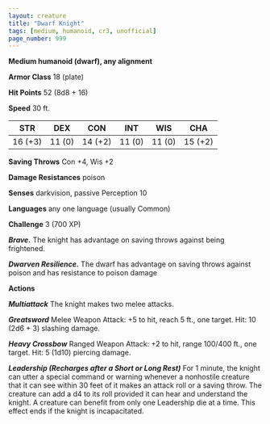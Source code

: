 ```yaml
---
layout: creature
title: "Dwarf Knight"
tags: [medium, humanoid, cr3, unofficial]
page_number: 999
---
```


**Medium humanoid (dwarf), any alignment**

**Armor Class** 18 (plate)

**Hit Points** 52  (8d8 + 16)

**Speed** 30 ft.

|   STR   |   DEX   |   CON   |   INT   |   WIS   |   CHA   |
|:-------:|:-------:|:-------:|:-------:|:-------:|:-------:|
| 16 (+3) | 11 (0) | 14 (+2) | 11 (0) | 11 (0) | 15 (+2) |

**Saving Throws** Con +4, Wis +2

**Damage Resistances** poison

**Senses** darkvision, passive Perception 10

**Languages** any one language (usually Common)

**Challenge** 3 (700 XP)

***Brave.*** The knight has advantage on saving throws against being frightened.

***Dwarven Resilience.*** The dwarf has advantage on saving throws against poison and has resistance to poison damage

**Actions**

***Multiattack*** The knight makes two melee attacks.

***Greatsword*** Melee Weapon Attack: +5 to hit, reach 5 ft., one target. Hit: 10 (2d6 + 3) slashing damage.

***Heavy Crossbow*** Ranged Weapon Attack: +2 to hit, range 100/400 ft., one target. Hit: 5 (1d10) piercing damage.

***Leadership (Recharges after a Short or Long Rest)*** For 1 minute, the knight can utter a special command or warning whenever a nonhostile creature that it can see within 30 feet of it makes an attack roll or a saving throw. The creature can add a d4 to its roll provided it can hear and understand the knight. A creature can benefit from only one Leadership die at a time. This effect ends if the knight is incapacitated.